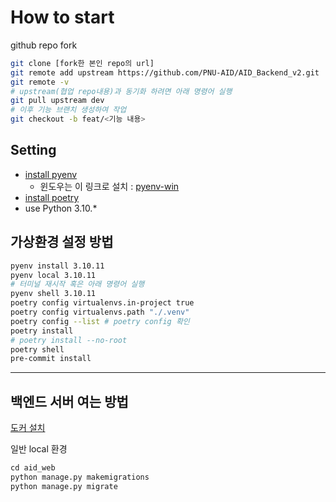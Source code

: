 # How to start

github repo fork
```sh
git clone [fork한 본인 repo의 url]
git remote add upstream https://github.com/PNU-AID/AID_Backend_v2.git
git remote -v
# upstream(협업 repo내용)과 동기화 하려면 아래 명령어 실행
git pull upstream dev
# 이후 기능 브랜치 생성하여 작업
git checkout -b feat/<기능 내용>
```

## Setting
- [install pyenv](https://github.com/pyenv/pyenv)
  - 윈도우는 이 링크로 설치 : [pyenv-win](https://github.com/pyenv-win/pyenv-win)
- [install poetry](https://python-poetry.org/docs/)
- use Python 3.10.*

## 가상환경 설정 방법
```sh
pyenv install 3.10.11
pyenv local 3.10.11
# 터미널 재시작 혹은 아래 명령어 실행
pyenv shell 3.10.11
poetry config virtualenvs.in-project true
poetry config virtualenvs.path "./.venv"
poetry config --list # poetry config 확인
poetry install
# poetry install --no-root
poetry shell
pre-commit install
```
---

## 백엔드 서버 여는 방법

[도커 설치](https://www.docker.com/products/docker-desktop/)

일반 local 환경
```py
cd aid_web
python manage.py makemigrations
python manage.py migrate

```
